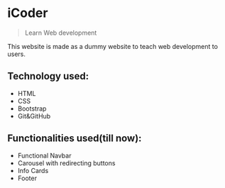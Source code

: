 # iCoder 
>Learn Web development

This website is made as a dummy website to teach web  development to users.

## Technology used:
* HTML
* CSS 
* Bootstrap
* Git&GitHub

## Functionalities used(till now):
* Functional Navbar
* Carousel with redirecting buttons
* Info Cards
* Footer

